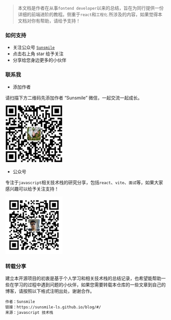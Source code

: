 > 本文档是作者在从事`fontend developer`以来的总结，旨在为同行提供一份详细的前端进阶的教程。侧重于`react`和`工程化`
所涉及的内容，如果觉得本文档对你有帮助，请给予支持！

### 如何支持

* 关注公众号 [`Sunsmile`](/README?id=联系我)
* 点击右上角 star 给予关注
* 分享给您身边更多的小伙伴

### 联系我  <!-- {docsify-ignore} -->
* 添加作者

请扫描下方二维码先添加作者 “Sunsmile” 微信，一起交流一起成长。

<img src="./_media/sunsmile.jpg" alt="sunsmile 微信" height="180px" width="180px">

* 公众号 

专注于`javascript`相关技术栈的研究分享，包括`react`、`vite`、`面试`等，如果大家感兴趣可以给予关注支持！

<img src="./_media/sunsmile_avator.jpg" alt="sunsmile 微信" height="180px" width="180px">

### 转载分享 <!-- {docsify-ignore} -->

建立本开源项目的初衷是基于个人学习和相关技术栈的总结记录，也希望能帮助一些在学习的过程中遇到问题的小伙伴，如果您需要转载本仓库的一些文章到自己的博客，请按照以下格式注明出处，谢谢合作。

```
作者：Sunsmile
链接：https://sunsmile-ls.github.io/blog/#/
来源：javascript 技术栈
```